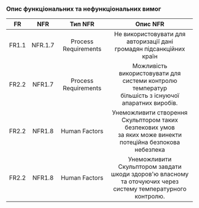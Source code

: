 ### Опис функціональних та нефункціональних вимог

|   FR  |   NFR   |        Тип NFR       |                                                       Опис NFR                                                       |
|:-----:|:-------:|:--------------------:|:--------------------------------------------------------------------------------------------------------------------:|
| FR1.1 | NFR.1.7 | Process Requirements |                       Не використовувати для авторизації дані <br>громадян підсанкційних країн                       |
| FR2.2 |  NFR1.7 | Process Requirements |        Можливість використовувати для системи контролю температур <br>більшість з існуючої апаратних виробів.        |
| FR2.2 |  NFR1.8 |     Human Factors    |    Унеможливити створення Скульптором таких безпекових умов <br>за яких може винекти потеційна безпокова небезпека   |
| FR2.2 |  NFR1.8 |     Human Factors    | Унеможливити Скульптором завдати <br>шкоди здоров'ю власному та оточуючих через <br>систему температурного контролю. |
